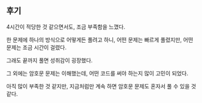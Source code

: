 ## 후기

4시간이 적당한 것 같으면서도, 조금 부족함을 느꼈다.

한 문제에 하나의 방식으로 어떻게든 풀려고 하니, 어떤 문제는 빠르게 풀렸지만, 어떤 문제는 조금 시간이 걸렸다.

그래도 끝까지 풀면 성취감이 굉장했다.

그 외에는 암호문 문제는 이해했는데, 어떤 코드를 써야 하는지 많이 고민이 되었다.

아직 많이 부족한 것 같지만, 지금처럼만 계속 하면 암호문 문제도 혼자서 풀 수 있을 것 같다.